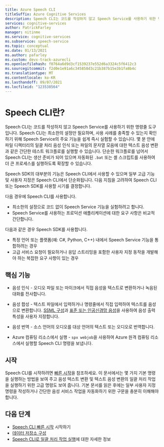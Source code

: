 ```yaml
---
title: Azure Speech CLI
titleSuffix: Azure Cognitive Services
description: Speech CLI는 코드를 작성하지 않고 Speech Service를 사용하기 위한 명령줄 도구입니다. Speech CLI는 최소한의 설정만 필요하며, 사용 사례를 충족할 수 있는지 확인하기 위해 Speech Service의 주요 기능을 쉽게 즉시 실험할 수 있습니다.
services: cognitive-services
author: PatrickFarley
manager: nitinme
ms.service: cognitive-services
ms.subservice: speech-service
ms.topic: conceptual
ms.date: 01/13/2021
ms.author: pafarley
ms.custom: devx-track-azurecli
ms.openlocfilehash: f0764a6d9d3cf1539237e552d6a3324c5f6412c3
ms.sourcegitcommit: f2d0e1e91a6c345858d3c21b387b15e3b1fa8b4c
ms.translationtype: MT
ms.contentlocale: ko-KR
ms.lasthandoff: 09/07/2021
ms.locfileid: "123538564"
---
```

# <a name="what-is-the-speech-cli"></a>Speech CLI란?

Speech CLI는 코드를 작성하지 않고 Speech Service를 사용하기 위한 명령줄 도구입니다. Speech CLI는 최소한의 설정만 필요하며, 사용 사례를 충족할 수 있는지 확인하기 위해 Speech Service의 주요 기능을 쉽게 즉시 실험할 수 있습니다. 몇 분 안에 파일 디렉터리의 일괄 처리 음성 인식 또는 파일의 문자열 모음에 대한 텍스트 음성 변환과 같은 간단한 테스트 워크플로를 실행할 수 있습니다. 단순한 워크플로를 넘어서 Speech CLI는 생산 준비가 되어 있으며 자동화된 `.bat` 또는 셸 스크립트를 사용하여 더 큰 프로세스를 실행하도록 확장할 수 있습니다.

Speech SDK의 대부분의 기능은 Speech CLI에서 사용할 수 있으며 일부 고급 기능 및 사용자 지정은 Speech CLI에서 단순화됩니다. 다음 지침을 고려하여 Speech CLI 또는 Speech SDK를 사용할 시기를 결정합니다.

다음 경우에 Speech CLI를 사용합니다.
* 최소한의 설정으로 코드 없이 Speech Service 기능을 실험하려고 합니다.
* Speech Service를 사용하는 프로덕션 애플리케이션에 대한 요구 사항은 비교적 간단합니다.

다음과 같은 경우 Speech SDK를 사용합니다.
* 특정 언어 또는 플랫폼(예: C#, Python, C++) 내에서 Speech Service 기능을 통합하려는 경우
* 고급 서비스 요청이 필요하거나 응답 스트리밍을 포함한 사용자 지정 동작을 개발해야 하는 복잡한 요구 사항이 있는 경우

## <a name="core-features"></a>핵심 기능

* 음성 인식 - 오디오 파일 또는 마이크에서 직접 음성을 텍스트로 변환하거나 녹음된 대화를 전사합니다.

* 음성 합성 - 텍스트 파일에서 입력하거나 명령줄에서 직접 입력하여 텍스트를 음성으로 변환합니다. [SSML 구성](speech-synthesis-markup.md)과 [표준 또는 인공신경망 음성](speech-synthesis-markup.md#neural-and-custom-voices)을 사용하여 음성 출력 특성을 사용자 지정합니다.

* 음성 번역 - 소스 언어의 오디오를 대상 언어의 텍스트 또는 오디오로 번역합니다.

* Azure 컴퓨팅 리소스에서 실행 - `spx webjob`을 사용하여 Azure 원격 컴퓨팅 리소스에서 실행할 Speech CLI 명령을 보냅니다.

## <a name="get-started"></a>시작

Speech CLI를 시작하려면 [빠른 시작](spx-basics.md)을 참조하세요. 이 문서에서는 몇 가지 기본 명령을 실행하는 방법을 보여 주고 음성 텍스트 변환 및 텍스트 음성 변환의 일괄 처리 작업을 실행하기 위한 고급 명령도 보여 줍니다. 기본 문서를 읽은 후에는 일부 사용자 지정 명령을 작성하거나 간단한 음성 서비스 작업을 자동화하기 위한 구문을 충분히 이해해야 합니다.

## <a name="next-steps"></a>다음 단계

- [Speech CLI 빠른 시작](spx-basics.md) 시작하기
- [데이터 저장소 구성](./spx-data-store-configuration.md)
- [Speech CLI로 일괄 처리 작업 실행](./spx-batch-operations.md)에 대한 자세한 정보
